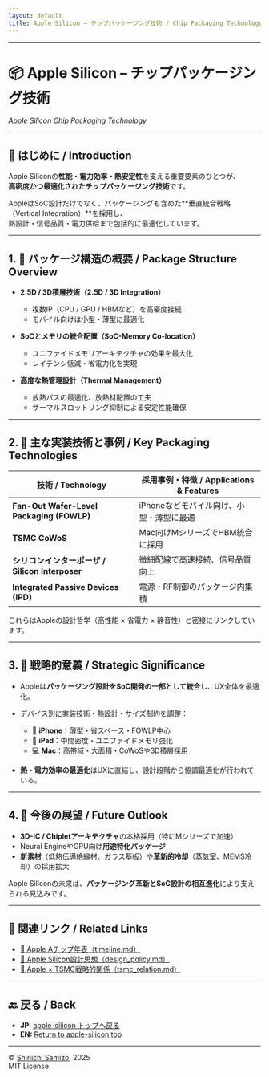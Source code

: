```yaml
---
layout: default
title: Apple Silicon – チップパッケージング技術 / Chip Packaging Technology
---
```


---

# 📦 Apple Silicon – チップパッケージング技術  
*Apple Silicon Chip Packaging Technology*

---

## 📖 はじめに / Introduction

Apple Siliconの**性能・電力効率・熱安定性**を支える重要要素のひとつが、  
**高密度かつ最適化されたチップパッケージング技術**です。

AppleはSoC設計だけでなく、パッケージングも含めた**垂直統合戦略（Vertical Integration）**を採用し、  
熱設計・信号品質・電力供給まで包括的に最適化しています。

---

## 1. 🧩 パッケージ構造の概要 / Package Structure Overview

- **2.5D / 3D積層技術（2.5D / 3D Integration）**  
  - 複数IP（CPU / GPU / HBMなど）を高密度接続  
  - モバイル向けは小型・薄型に最適化

- **SoCとメモリの統合配置（SoC-Memory Co-location）**  
  - ユニファイドメモリアーキテクチャの効果を最大化  
  - レイテンシ低減・省電力化を実現

- **高度な熱管理設計（Thermal Management）**  
  - 放熱パスの最適化、放熱材配置の工夫  
  - サーマルスロットリング抑制による安定性能確保

---

## 2. 🔧 主な実装技術と事例 / Key Packaging Technologies

| 技術 / Technology                  | 採用事例・特徴 / Applications & Features |
|------------------------------------|------------------------------------------|
| **Fan-Out Wafer-Level Packaging (FOWLP)** | iPhoneなどモバイル向け、小型・薄型に最適 |
| **TSMC CoWoS**                     | Mac向けMシリーズでHBM統合に採用         |
| **シリコンインターポーザ / Silicon Interposer** | 微細配線で高速接続、信号品質向上 |
| **Integrated Passive Devices (IPD)** | 電源・RF制御のパッケージ内集積 |

これらはAppleの設計哲学（高性能 × 省電力 × 静音性）と密接にリンクしています。

---

## 3. 🎯 戦略的意義 / Strategic Significance

- Appleは**パッケージング設計をSoC開発の一部として統合**し、UX全体を最適化。  
- デバイス別に実装技術・熱設計・サイズ制約を調整：

  - 📱 **iPhone**：薄型・省スペース・FOWLP中心  
  - 📲 **iPad**：中間密度・ユニファイドメモリ強化  
  - 💻 **Mac**：高帯域・大面積・CoWoSや3D積層採用

- **熱・電力効率の最適化**はUXに直結し、設計段階から協調最適化が行われている。

---

## 4. 🔭 今後の展望 / Future Outlook

- **3D-IC / Chipletアーキテクチャ**の本格採用（特にMシリーズで加速）  
- Neural EngineやGPU向け**用途特化パッケージ**  
- **新素材**（低熱伝導絶縁材、ガラス基板）や**革新的冷却**（蒸気室、MEMS冷却）の採用拡大

Apple Siliconの未来は、**パッケージング革新とSoC設計の相互進化**により支えられる見込みです。

---

## 🔗 関連リンク / Related Links
- [📜 Apple Aチップ年表（timeline.md）](./timeline.md)  
- [🧠 Apple Silicon設計思想（design_policy.md）](./design_policy.md)  
- [🤝 Apple × TSMC戦略的関係（tsmc_relation.md）](./tsmc_relation.md)  

---

## 🔙 戻る / Back
- **JP:** [apple-silicon トップへ戻る](./index.md)  
- **EN:** [Return to apple-silicon top](./index.md)

---

© [Shinichi Samizo](https://github.com/Samizo-AITL), 2025  
MIT License
